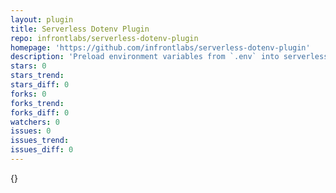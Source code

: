 ```yaml
---
layout: plugin
title: Serverless Dotenv Plugin
repo: infrontlabs/serverless-dotenv-plugin
homepage: 'https://github.com/infrontlabs/serverless-dotenv-plugin'
description: 'Preload environment variables from `.env` into serverless.'
stars: 0
stars_trend: 
stars_diff: 0
forks: 0
forks_trend: 
forks_diff: 0
watchers: 0
issues: 0
issues_trend: 
issues_diff: 0
---
```



{}

